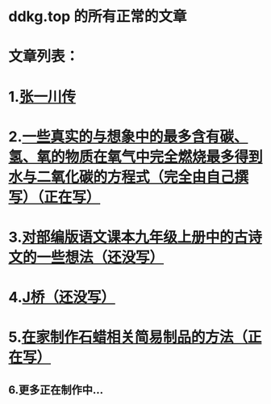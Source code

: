 # ddkg.top 的所有正常的文章
# 文章列表：
<!--# 1.[杨建韬 专区](https://ddkg.top/article/yjt)
# 2.[拦路小丑 专区](https://ddkg.top/article/llxc)
# 3.[一件很不好的事情](https://ddkg.top/article/bad) -->

# 1.[张一川传](https://ddkg.top/zyc)
# 2.[一些真实的与想象中的最多含有碳、氢、氧的物质在氧气中完全燃烧最多得到水与二氧化碳的方程式（完全由自己撰写）（正在写）](https://ddkg.top/article/chemical-reaction-equation-1)
# 3.[对部编版语文课本九年级上册中的古诗文的一些想法（还没写）](https://ddkg.top/404)
# 4.[J桥（还没写）](https://ddkg.top/404)
# 5.[在家制作石蜡相关简易制品的方法（正在写）](https://ddkg.top/article/methods-for-making-simple-paraffin-related-products-at-home)
## 6.更多正在制作中...
